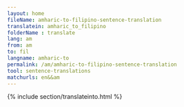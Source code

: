 ```yaml
---
layout: home
fileName: amharic-to-filipino-sentence-translation
translatein: amharic_to_filipino
folderName : translate
lang: am
from: am
to: fil
langname: amharic-to
permalink: /am/amharic-to-filipino-sentence-translation
tool: sentence-translations
matchurls: en&&am
---
```

{% include section/translateinto.html %}
